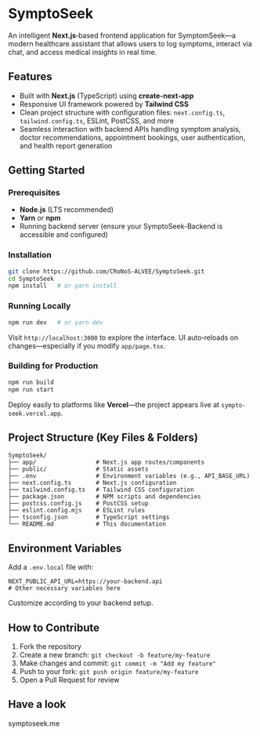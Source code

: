 # SymptoSeek

An intelligent **Next.js**‑based frontend application for SymptomSeek—a modern healthcare assistant that allows users to log symptoms, interact via chat, and access medical insights in real time.

## Features

- Built with **Next.js** (TypeScript) using **create‑next‑app**
- Responsive UI framework powered by **Tailwind CSS**
- Clean project structure with configuration files: `next.config.ts`, `tailwind.config.ts`, ESLint, PostCSS, and more
- Seamless interaction with backend APIs handling symptom analysis, doctor recommendations, appointment bookings, user authentication, and health report generation

## Getting Started

### Prerequisites

- **Node.js** (LTS recommended)
- **Yarn** or **npm**
- Running backend server (ensure your SymptoSeek-Backend is accessible and configured)

### Installation

```bash
git clone https://github.com/CRoNoS-ALVEE/SymptoSeek.git
cd SymptoSeek
npm install   # or yarn install
```

### Running Locally

```bash
npm run dev   # or yarn dev
```
Visit `http://localhost:3000` to explore the interface. UI auto‑reloads on changes—especially if you modify `app/page.tsx`.

### Building for Production

```bash
npm run build
npm run start
```
Deploy easily to platforms like **Vercel**—the project appears live at `sympto-seek.vercel.app`.

## Project Structure (Key Files & Folders)

```
SymptoSeek/
├── app/                 # Next.js app routes/components
├── public/              # Static assets
├── .env                 # Environment variables (e.g., API_BASE_URL)
├── next.config.ts       # Next.js configuration
├── tailwind.config.ts   # Tailwind CSS configuration
├── package.json         # NPM scripts and dependencies
├── postcss.config.js    # PostCSS setup
├── eslint.config.mjs    # ESLint rules
├── tsconfig.json        # TypeScript settings
└── README.md            # This documentation
```

## Environment Variables

Add a `.env.local` file with:

```env
NEXT_PUBLIC_API_URL=https://your-backend.api
# Other necessary variables here
```

Customize according to your backend setup.

## How to Contribute

1. Fork the repository
2. Create a new branch: `git checkout -b feature/my-feature`
3. Make changes and commit: `git commit -m "Add my feature"`
4. Push to your fork: `git push origin feature/my-feature`
5. Open a Pull Request for review

## Have a look
symptoseek.me
